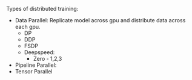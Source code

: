 
Types of distributed training:
- Data Parallel: Replicate model across gpu and distribute data across each gpu.
	- DP
	- DDP
	- FSDP
	- Deepspeed:
		- Zero - 1,2,3
- Pipeline Parallel:
- Tensor Parallel